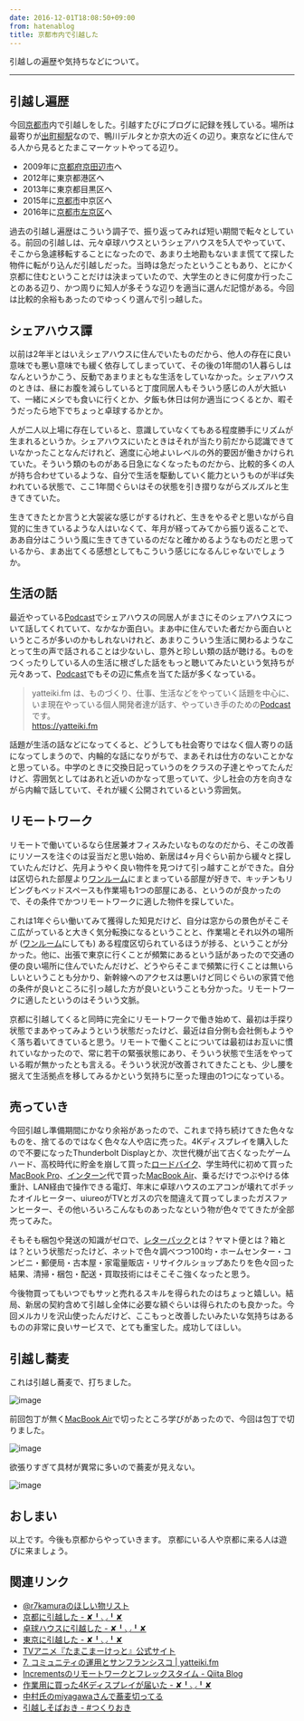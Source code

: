 ```yaml
---
date: 2016-12-01T18:08:50+09:00
from: hatenablog
title: 京都市内で引越した
---
```


<p>引越しの遍歴や気持ちなどについて。</p>

<hr />

<h2>引越し遍歴</h2>

<p>今回<a class="keyword" href="http://d.hatena.ne.jp/keyword/%B5%FE%C5%D4%BB%D4">京都市</a>内で引越しをした。引越すたびにブログに記録を残している。場所は最寄りが<a class="keyword" href="http://d.hatena.ne.jp/keyword/%BD%D0%C4%AE%CC%F8%B1%D8">出町柳駅</a>なので、鴨川デルタとか京大の近くの辺り。東京などに住んでる人から見るとたまこマーケットやってる辺り。</p>

<ul>
<li>2009年に<a class="keyword" href="http://d.hatena.ne.jp/keyword/%B5%FE%C5%D4%C9%DC">京都府</a><a class="keyword" href="http://d.hatena.ne.jp/keyword/%B5%FE%C5%C4%CA%D5%BB%D4">京田辺市</a>へ</li>
<li>2012年に東京都港区へ</li>
<li>2013年に東京都目黒区へ</li>
<li>2015年に<a class="keyword" href="http://d.hatena.ne.jp/keyword/%B5%FE%C5%D4%BB%D4">京都市</a>中京区へ</li>
<li>2016年に<a class="keyword" href="http://d.hatena.ne.jp/keyword/%B5%FE%C5%D4%BB%D4">京都市</a><a class="keyword" href="http://d.hatena.ne.jp/keyword/%BA%B8%B5%FE%B6%E8">左京区</a>へ</li>
</ul>


<p>過去の引越し遍歴はこういう調子で、振り返ってみれば短い期間で転々としている。前回の引越しは、元々卓球ハウスというシェアハウスを5人でやっていて、そこから急遽移転することになったので、あまり土地勘もないまま慌てて探した物件に転がり込んだ引越しだった。当時は急だったということもあり、とにかく京都に住むということだけは決まっていたので、大学生のときに何度か行ったことのある辺り、かつ周りに知人が多そうな辺りを適当に選んだ記憶がある。今回は比較的余裕もあったのでゆっくり選んで引っ越した。</p>

<h2>シェアハウス譚</h2>

<p>以前は2年半とはいえシェアハウスに住んでいたものだから、他人の存在に良い意味でも悪い意味でも緩く依存してしまっていて、その後の1年間の1人暮らしはなんというかこう、反動であまりまともな生活をしていなかった。シェアハウスのときは、昼にお腹を減らしていると丁度同居人もそういう感じの人が大抵いて、一緒にメシでも食いに行くとか、夕飯も休日は何か適当につくるとか、暇そうだったら地下でちょっと卓球するかとか。</p>

<p>人が二人以上場に存在していると、意識していなくてもある程度勝手にリズムが生まれるというか。シェアハウスにいたときはそれが当たり前だから認識できていなかったことなんだけれど、適度に心地よいレベルの外的要因が働きかけられていた。そういう類のものがある日急になくなったものだから、比較的多くの人が持ち合わせているような、自分で生活を駆動していく能力というものが半ば失われている状態で、ここ1年間ぐらいはその状態を引き摺りながらズルズルと生きてきていた。</p>

<p>生きてきたとか言うと大袈裟な感じがするけれど、生きをやるぞと思いながら自覚的に生きているような人はいなくて、年月が経ってみてから振り返ることで、ああ自分はこういう風に生きてきているのだなと確かめるようなものだと思っているから、まあ出てくる感想としてもこういう感じになるんじゃないでしょうか。</p>

<h2>生活の話</h2>

<p>最近やっている<a class="keyword" href="http://d.hatena.ne.jp/keyword/Podcast">Podcast</a>でシェアハウスの同居人がまさにそのシェアハウスについて話してくれていて、なかなか面白い。まあ中に住んでいた者だから面白いというところが多いのかもしれないけれど、あまりこういう生活に関わるようなことって生の声で話されることは少ないし、意外と珍しい類の話が聴ける。ものをつくったりしている人の生活に根ざした話をもっと聴いてみたいという気持ちが元々あって、<a class="keyword" href="http://d.hatena.ne.jp/keyword/Podcast">Podcast</a>でもその辺に焦点を当てた話が多くなっている。</p>

<blockquote><p>yatteiki.fm は、ものづくり、仕事、生活などをやっていく話題を中心に、いま現在やっている個人開発者達が話す、やっていき手のための<a class="keyword" href="http://d.hatena.ne.jp/keyword/Podcast">Podcast</a>です。<br/>
<a href="https://yatteiki.fm">https://yatteiki.fm</a></p></blockquote>

<p>話題が生活の話などになってくると、どうしても社会寄りではなく個人寄りの話になってしまうので、内輪的な話になりがちで、まあそれは仕方のないことかなと思っている。中学のときに交換日記っていうのをクラスの子達とやってたんだけど、雰囲気としてはあれと近いのかなって思っていて、少し社会の方を向きながら内輪で話していて、それが緩く公開されているという雰囲気。</p>

<h2>リモートワーク</h2>

<p>リモートで働いているなら住居兼オフィスみたいなものなのだから、そこの改善にリソースを注ぐのは妥当だと思い始め、新居は4ヶ月ぐらい前から緩々と探していたんだけど、先月ようやく良い物件を見つけて引っ越すことができた。自分は区切られた部屋より<a class="keyword" href="http://d.hatena.ne.jp/keyword/%A5%EF%A5%F3%A5%EB%A1%BC%A5%E0">ワンルーム</a>にまとまっている部屋が好きで、キッチンもリビングもベッドスペースも作業場も1つの部屋にある、というのが良かったので、その条件でかつリモートワークに適した物件を探していた。</p>

<p>これは1年ぐらい働いてみて獲得した知見だけど、自分は窓からの景色がそこそこ広がっていると大きく気分転換になるということと、作業場とそれ以外の場所が (<a class="keyword" href="http://d.hatena.ne.jp/keyword/%A5%EF%A5%F3%A5%EB%A1%BC%A5%E0">ワンルーム</a>にしても) ある程度区切られているほうが捗る、ということが分かった。他に、出張で東京に行くことが頻繁にあるという話があったので交通の便の良い場所に住んでいたんだけど、どうやらそこまで頻繁に行くことは無いらしいということも分かり、新幹線へのアクセスは悪いけど同じぐらいの家賃で他の条件が良いところに引っ越した方が良いということも分かった。リモートワークに適したというのはそういう文脈。</p>

<p>京都に引越してくると同時に完全にリモートワークで働き始めて、最初は手探り状態でまあやってみようという状態だったけど、最近は自分側も会社側もようやく落ち着いてきていると思う。リモートで働くことについては最初はお互いに慣れていなかったので、常に若干の緊張状態にあり、そういう状態で生活をやっている暇が無かったとも言える。そういう状況が改善されてきたことも、少し腰を据えて生活拠点を移してみるかという気持ちに至った理由の1つになっている。</p>

<h2>売っていき</h2>

<p>今回引越し準備期間にかなり余裕があったので、これまで持ち続けてきた色々なものを、捨てるのではなく色々な人や店に売った。4Kディスプレイを購入したので不要になったThunderbolt Displayとか、次世代機が出て古くなったゲームハード、高校時代に貯金を崩して買った<a class="keyword" href="http://d.hatena.ne.jp/keyword/%A5%ED%A1%BC%A5%C9%A5%D0%A5%A4%A5%AF">ロードバイク</a>、学生時代に初めて買った<a class="keyword" href="http://d.hatena.ne.jp/keyword/MacBook%20Pro">MacBook Pro</a>、<a class="keyword" href="http://d.hatena.ne.jp/keyword/%A5%A4%A5%F3%A5%BF%A1%BC%A5%F3">インターン</a>代で買った<a class="keyword" href="http://d.hatena.ne.jp/keyword/MacBook%20Air">MacBook Air</a>、乗るだけでつぶやける体重計、LAN経由で操作できる電灯、年末に卓球ハウスのエアコンが壊れてポチッたオイルヒーター、uiureoがTVとガスの穴を間違えて買ってしまったガスファンヒーター、その他いろいろこんなものあったなという物が色々でてきたが全部売ってみた。</p>

<p>そもそも梱包や発送の知識がゼロで、<a class="keyword" href="http://d.hatena.ne.jp/keyword/%A5%EC%A5%BF%A1%BC%A5%D1%A5%C3%A5%AF">レターパック</a>とは？ヤマト便とは？箱とは？という状態だったけど、ネットで色々調べつつ100均・ホームセンター・コンビニ・郵便局・古本屋・家電量販店・リサイクルショップあたりを色々回った結果、清掃・梱包・配送・買取技術にはそこそこ強くなったと思う。</p>

<p>今後物買ってもいつでもサッと売れるスキルを得られたのはちょっと嬉しい。結局、新居の契約含めて引越し全体に必要な額ぐらいは得られたのも良かった。今回メルカリを沢山使ったんだけど、ここもっと改善したいみたいな気持ちはあるものの非常に良いサービスで、とても重宝した。成功してほしい。</p>

<h2>引越し蕎麦</h2>

<p>これは引越し蕎麦で、打ちました。</p>

<p><img src="https://cloud.githubusercontent.com/assets/111689/20651957/4c641c6c-b533-11e6-9b7e-e8d9a0169f2e.JPG" alt="image" /></p>

<p>前回包丁が無く<a class="keyword" href="http://d.hatena.ne.jp/keyword/MacBook%20Air">MacBook Air</a>で切ったところ学びがあったので、今回は包丁で切りました。</p>

<p><img src="https://cloud.githubusercontent.com/assets/111689/20651976/dbcc5342-b533-11e6-9119-a68d37668c14.jpg" alt="image" /></p>

<p>欲張りすぎて具材が異常に多いので蕎麦が見えない。</p>

<p><img src="https://cloud.githubusercontent.com/assets/111689/20651960/66626a60-b533-11e6-8bd5-9ffb2c557548.JPG" alt="image" /></p>

<h2>おしまい</h2>

<p>以上です。今後も京都からやっていきます。 京都にいる人や京都に来る人は遊びに来ましょう。</p>

<h2>関連リンク</h2>

<ul>
<li><a href="https://www.amazon.co.jp/gp/registry/wishlist/31WJYTS73D19K">@r7kamuraのほしい物リスト</a></li>
<li><a href="http://r7kamura.hatenablog.com/entry/2015/12/14/211300">京都に引越した - ✘╹◡╹✘</a></li>
<li><a href="http://r7kamura.hatenablog.com/entry/2013/07/02/013533">卓球ハウスに引越した - ✘╹◡╹✘</a></li>
<li><a href="http://r7kamura.hatenablog.com/entry/2012/03/27/000918">東京に引越した - ✘╹◡╹✘</a></li>
<li><a href="http://tamakomarket.com/">TVアニメ『たまこまーけっと』公式サイト</a></li>
<li><a href="https://yatteiki.fm/episode/7">7. コミュニティの運用とサンフランシスコ | yatteiki.fm</a></li>
<li><a href="http://blog.qiita.com/post/153620553965/work-remotely">Incrementsのリモートワークとフレックスタイム - Qiita Blog</a></li>
<li><a href="http://r7kamura.hatenablog.com/entry/2016/07/15/002959">作業用に買った4Kディスプレイが届いた - ✘╹◡╹✘</a></li>
<li><a href="https://www.instagram.com/p/bJOZn7n9mr/">中村氏のmiyagawaさんで蕎麦切ってる</a></li>
<li><a href="http://tsukurioki.hatenablog.com/entry/2016/11/28/152400">引越しそばおき - #つくりおき</a></li>
</ul>


